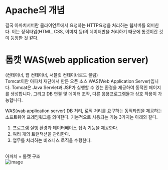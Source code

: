 # Apache의 개념</br>
결국 아파치서버란 클라이언트에서 요청하는 HTTP요청을 처리하는 웹서버를 의미한다.
이는 정적타입(HTML, CSS, 이미지 등)의 데이터만을 처리하기 때문에 톰캣이란 것이 등장한 것 같다.

# 톰캣 WAS(web application server) 
(컨테이너, 웹 컨테이너, 서블릿 컨테이너로도 불림)</br>
Tomcat이란 아파치 재단에서 만든 오픈 소스 WAS(Web Application Server)입니다. 
Tomcat은 Java Servlet과 JSP가 실행할 수 있는 환경을 제공하여 동적인 페이지를 생성합니다. 
그리고 DB 연결 및 데이터 조작, 다른 응용프로그램들과 상호 작용이 가능합니다.

WAS(wab application server)
DB 처리, 로직 처리를 요구하는 동적타입을 제공하는 소프트웨어 프레임워크를 의미한다.
기본적으로 사용되는 기능 3가지는 아래와 같다.

1. 프로그램 실행 환경과 데이터베이스 접속 기능을 제공한다.
2. 여러 개의 트랜잭션을 관리한다.
3. 업무를 처리하는 비즈니스 로직을 수행한다.
</br></br>

아파치 + 톰캣 구조 </br>
![image](https://github.com/sinsincoccr/1Day1Commit/assets/145324925/431ecf16-cdd2-41ae-983f-5524097caa8a)
